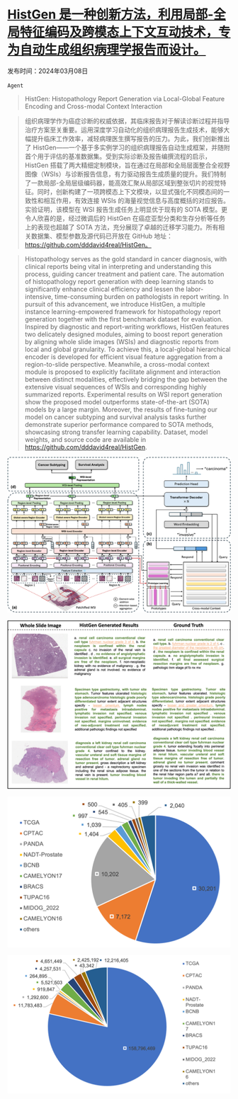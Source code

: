# [HistGen 是一种创新方法，利用局部-全局特征编码及跨模态上下文互动技术，专为自动生成组织病理学报告而设计。](https://arxiv.org/abs/2403.05396)

发布时间：2024年03月08日

`Agent`

> HistGen: Histopathology Report Generation via Local-Global Feature Encoding and Cross-modal Context Interaction

> 组织病理学作为癌症诊断的权威依据，其临床报告对于解读诊断过程并指导治疗方案至关重要。运用深度学习自动化的组织病理报告生成技术，能够大幅提升临床工作效率，减轻病理医生撰写报告的压力。为此，我们创新推出了 HistGen——一个基于多实例学习的组织病理报告自动生成框架，并随附首个用于评估的基准数据集。受到实际诊断及报告编撰流程的启示，HistGen 搭载了两大精细定制模块，旨在通过在局部和全局层面整合全视野图像（WSIs）与诊断报告信息，有力驱动报告生成质量的提升。我们特制了一款局部-全局层级编码器，能高效汇聚从局部区域到整张切片的视觉特征。同时，创新构建了一项跨模态上下文模块，以显式强化不同模态间的一致性和相互作用，有效连接 WSIs 的海量视觉信息与高度概括的对应报告。实验证明，该模型在 WSI 报告生成任务上明显优于现有的 SOTA 模型。更令人欣喜的是，经过微调后的 HistGen 在癌症亚型分类和生存分析等任务上的表现也超越了 SOTA 方法，充分展现了卓越的迁移学习能力。所有相关数据集、模型参数及源代码已开放在 GitHub 地址：https://github.com/dddavid4real/HistGen。

> Histopathology serves as the gold standard in cancer diagnosis, with clinical reports being vital in interpreting and understanding this process, guiding cancer treatment and patient care. The automation of histopathology report generation with deep learning stands to significantly enhance clinical efficiency and lessen the labor-intensive, time-consuming burden on pathologists in report writing. In pursuit of this advancement, we introduce HistGen, a multiple instance learning-empowered framework for histopathology report generation together with the first benchmark dataset for evaluation. Inspired by diagnostic and report-writing workflows, HistGen features two delicately designed modules, aiming to boost report generation by aligning whole slide images (WSIs) and diagnostic reports from local and global granularity. To achieve this, a local-global hierarchical encoder is developed for efficient visual feature aggregation from a region-to-slide perspective. Meanwhile, a cross-modal context module is proposed to explicitly facilitate alignment and interaction between distinct modalities, effectively bridging the gap between the extensive visual sequences of WSIs and corresponding highly summarized reports. Experimental results on WSI report generation show the proposed model outperforms state-of-the-art (SOTA) models by a large margin. Moreover, the results of fine-tuning our model on cancer subtyping and survival analysis tasks further demonstrate superior performance compared to SOTA methods, showcasing strong transfer learning capability. Dataset, model weights, and source code are available in https://github.com/dddavid4real/HistGen.

![HistGen 是一种创新方法，利用局部-全局特征编码及跨模态上下文互动技术，专为自动生成组织病理学报告而设计。](../../../paper_images/2403.05396/HAT.png)

![HistGen 是一种创新方法，利用局部-全局特征编码及跨模态上下文互动技术，专为自动生成组织病理学报告而设计。](../../../paper_images/2403.05396/Qualitative.png)

![HistGen 是一种创新方法，利用局部-全局特征编码及跨模态上下文互动技术，专为自动生成组织病理学报告而设计。](../../../paper_images/2403.05396/WSI.png)

![HistGen 是一种创新方法，利用局部-全局特征编码及跨模态上下文互动技术，专为自动生成组织病理学报告而设计。](../../../paper_images/2403.05396/patch.png)
